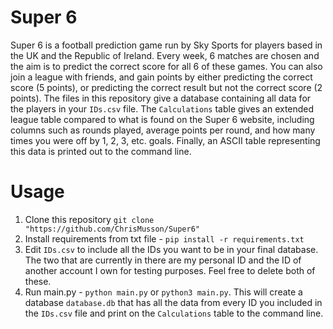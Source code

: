 # Super 6
Super 6 is a football prediction game run by Sky Sports for players based in the UK and the Republic of Ireland. Every week, 6 matches are chosen and the aim is to predict the correct score for all 6 of these games. You can also join a league with friends, and gain points by either predicting the correct score (5 points), or predicting the correct result but not the correct score (2 points). The files in this repository give a database containing all data for the players in your `IDs.csv` file. The `Calculations` table gives an extended league table compared to what is found on the Super 6 website, including columns such as rounds played, average points per round, and how many times you were off by 1, 2, 3, etc. goals. Finally, an ASCII table representing this data is printed out to the command line.

# Usage
1. Clone this repository `git clone "https://github.com/ChrisMusson/Super6"`
2. Install requirements from txt file - `pip install -r requirements.txt`
3. Edit `IDs.csv` to include all the IDs you want to be in your final database. The two that are currently in there are my personal ID and the ID of another account I own for testing purposes. Feel free to delete both of these.
4. Run main.py - `python main.py` or `python3 main.py`. This will create a database `database.db` that has all the data from every ID you included in the `IDs.csv` file and print on the `Calculations` table to the command line.